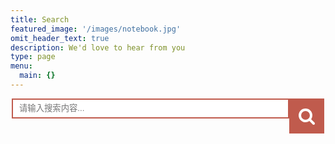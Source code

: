 ```yaml
---
title: Search
featured_image: '/images/notebook.jpg'
omit_header_text: true
description: We'd love to hear from you
type: page
menu:
  main: {}
---
```


<style>
  /* 手机适配 */
  @media screen and (max-width: 500px) {
     .search{
       padding-right: 25px;
     }

     .search input{
       width: 100%;
     }

     .search button{
       display: none;
     }
  }
  /* 电脑适配 */
  @media screen and (min-width: 500px) {
      .search{
        width: 500px;
      }

      .search input{
        width: 444px;
      }
  }

  /* 通用样式 */
  .search{
    margin: auto;
  }

  .search input{
    outline: none;
    border: 2px solid #c05b4d;
    height: 32px;
    padding: 10px;
  }
  .search button{
    outline: none;
    border: 0px;
    height: 56px;
    width:56px;
    position:absolute;
    background-color:#c05b4d ;
  }
  .search .icon{
    width: 28px;
    height: 28px;
  }
</style>
<div class="search">
  <input type="text" placeholder="请输入搜索内容..." id="search-key" />
  <button onclick="search()">
    <svg t="1583982313567" class="icon" viewBox="0 0 1024 1024" version="1.1" xmlns="http://www.w3.org/2000/svg" p-id="1271"
      width="200" height="200" xmlns:xlink="http://www.w3.org/1999/xlink">
      <defs>
        <style type="text/css"></style>
      </defs>
      <path d="M694.857143 475.428571q0-105.714286-75.142857-180.857142T438.857143 219.428571 258 294.571429 182.857143 475.428571t75.142857 180.857143T438.857143 731.428571t180.857143-75.142857T694.857143 475.428571z m292.571428 475.428572q0 29.714286-21.714285 51.428571t-51.428572 21.714286q-30.857143 0-51.428571-21.714286l-196-195.428571q-102.285714 70.857143-228 70.857143-81.714286 0-156.285714-31.714286t-128.571429-85.714286-85.714286-128.571428T36.571429 475.428571t31.714285-156.285714 85.714286-128.571428 128.571429-85.714286T438.857143 73.142857t156.285714 31.714286 128.571429 85.714286 85.714285 128.571428T841.142857 475.428571q0 125.714286-70.857143 228l196 196q21.142857 21.142857 21.142857 51.428572z"
        p-id="1272" fill="#ffffff"></path>
    </svg>
  </button>
</div>
<h1 id="search-tip" style="color: #c05b4d;text-align: center;display: none;">搜索中，请稍后 ...</h1>
<br />
<div id="result"></div>

<script type="text/javascript">
  // enter
  window.onload = function() {
    document.onkeydown = function(ev) {
      var event = ev || event
      if (event.keyCode == 13) {
        search()
      }
    }
  }

  // search
  function search() {
    key = document.getElementById("search-key").value;
    if (key === "") {
      return;
    }
    document.getElementById("search-key").value = "";

    // tip
    document.getElementById("search-tip").innerText = "搜索中，请稍后 ...";
    document.getElementById("search-tip").style.display = "block";

    // clear
    var el = document.getElementById('result');
    var childs = el.childNodes;
    for (var i = childs.length - 1; i >= 0; i--) {
      el.removeChild(childs[i]);
    }

    // xml
    xmltext = new XMLHttpRequest;
    xmltext.open("GET", "/index.xml", false);
    xmltext.send();
    resp = xmltext.responseXML;
    items = resp.getElementsByTagName("item");
    // search
    var i = 0;
    haveResult = false;
    while (i < items.length) {
      txt = items[i].getElementsByTagName("title")[0].innerHTML + items[i].getElementsByTagName("description")[0].innerHTML
      if (txt.indexOf(key) > -1) {
        haveResult = true;
        title = items[i].getElementsByTagName("title")[0].innerHTML;
        link = items[i].getElementsByTagName("link")[0].innerHTML;
        time = items[i].getElementsByTagName("pubDate")[0].innerHTML;
        mark = items[i].getElementsByTagName("description")[0].innerHTML;
        addItem(title, link, time, mark)
      }
      i++;
    }
    if (!haveResult) {
      document.getElementById("search-tip").innerText = "搜索完毕，未发现结果 ...";
      document.getElementById("search-tip").style.display = "block";
    }
  }

  // add
  function addItem(title, link, time, mark) {
    document.getElementById("search-tip").style.display = "none";
    tmpl = "<article class=\"post\" style=\"border-bottom: 1px solid #e6e6e6;\" >" +
      "<header class=\"post-header\">" +
      "<h1 class=\"post-title\"><a class=\"post-link\" href=\"" + link + "\" target=\"_blank\">" + title + "</a></h1>" +
      "<div class=\"post-meta\">" +
      " <span class=\"post-time\">" + time + "</span>" +
      "</div>" +
      " </header>" +
      "<div class=\"post-content\">" +
      "<div class=\"post-summary\">" + mark + "</div>" +
      "<div class=\"read-more\">" +
      "<a href=\"" + link + "\" class=\"read-more-link\" target=\"_blank\">阅读更多</a>" +
      "</div>" +
      " </div>" +
      "</article>"
    div = document.createElement("div")
    div.innerHTML = tmpl;
    document.getElementById('result').appendChild(div)
  }
</script>


